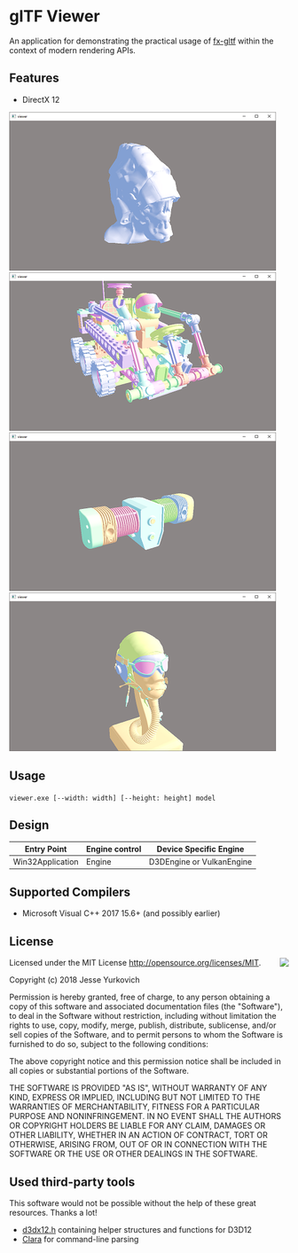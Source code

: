 # glTF Viewer

An application for demonstrating the practical usage of [fx-gltf](https://github.com/jessey-git/fx-gltf) within the context of modern rendering APIs.

## Features
* DirectX 12

![screenshot](screenshots/screenshot00.png)
![screenshot](screenshots/screenshot01.png)
![screenshot](screenshots/screenshot02.png)
![screenshot](screenshots/screenshot03.png)

## Usage
```viewer.exe [--width: width] [--height: height] model```

## Design

| Entry Point      | Engine control | Device Specific Engine    |
| -----------------| -------------- | --------------------------|
| Win32Application | Engine         | D3DEngine or VulkanEngine |

## Supported Compilers
* Microsoft Visual C++ 2017 15.6+ (and possibly earlier)

## License

<img align="right" src="http://opensource.org/trademarks/opensource/OSI-Approved-License-100x137.png">

Licensed under the MIT License <http://opensource.org/licenses/MIT>.

Copyright (c) 2018 Jesse Yurkovich

Permission is hereby  granted, free of charge, to any  person obtaining a copy
of this software and associated  documentation files (the "Software"), to deal
in the Software  without restriction, including without  limitation the rights
to  use, copy,  modify, merge,  publish, distribute,  sublicense, and/or  sell
copies  of  the Software,  and  to  permit persons  to  whom  the Software  is
furnished to do so, subject to the following conditions:

The above copyright notice and this permission notice shall be included in all
copies or substantial portions of the Software.

THE SOFTWARE  IS PROVIDED "AS  IS", WITHOUT WARRANTY  OF ANY KIND,  EXPRESS OR
IMPLIED,  INCLUDING BUT  NOT  LIMITED TO  THE  WARRANTIES OF  MERCHANTABILITY,
FITNESS FOR  A PARTICULAR PURPOSE AND  NONINFRINGEMENT. IN NO EVENT  SHALL THE
AUTHORS  OR COPYRIGHT  HOLDERS  BE  LIABLE FOR  ANY  CLAIM,  DAMAGES OR  OTHER
LIABILITY, WHETHER IN AN ACTION OF  CONTRACT, TORT OR OTHERWISE, ARISING FROM,
OUT OF OR IN CONNECTION WITH THE SOFTWARE  OR THE USE OR OTHER DEALINGS IN THE
SOFTWARE.

## Used third-party tools

This software would not be possible without the help of these great resources. Thanks a lot!

* [d3dx12.h](https://github.com/Microsoft/DirectX-Graphics-Samples/tree/master/Libraries/D3DX12) containing helper structures and functions for D3D12
* [Clara](https://github.com/catchorg/Clara) for command-line parsing
